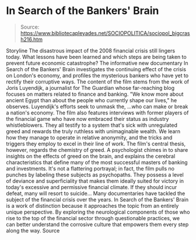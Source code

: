 # In Search of the Bankers' Brain

> Source: https://www.bibliotecapleyades.net/SOCIOPOLITICA/sociopol_bigcrash216.htm

Storyline
The disastrous impact of the 2008 financial crisis still lingers
today.
What lessons have
been learned and which steps are being taken to prevent future
economic catastrophe?
The informative new
documentary In Search of the Bankers' Brain investigates the
continuing effect of the crisis on London's economy, and
profiles the mysterious bankers who have yet to rectify their
corruptive ways.
The content of the film stems from the work of Joris
Luyendijk, a journalist for The Guardian whose far-reaching
blog focuses on matters related to finance and banking.
"We know more
about ancient Egypt than about the people who currently
shape our lives," he observes.
Luyendijk's efforts
seek to unmask the,
...who
can make or break a nation's economy.
The film also features interviews with former players of the
financial game who have now embraced their status as industry
whistleblowers.
They all testify to a
system that's sick with unregulated greed and rewards the truly
ruthless with unimaginable wealth. We learn how they manage to
operate in relative anonymity, and the tricks and triggers they
employ to excel in their line of work.
The film's central thesis, however, regards the chemistry of
greed.
A psychologist chimes
in to share insights on the effects of greed on the brain, and
explains the cerebral characteristics that define many of the
most successful masters of banking and investments.
It's not a flattering
portrayal; in fact, the film pulls no punches by labeling these
subjects
as psychopaths.
They possess a level of deviance and
superficiality that makes them ideally suited for victory in
today's excessive and permissive financial climate.
If they should incur
defeat, many will resort to suicide...
Many documentaries have tackled the subject of the financial
crisis over the years. In Search of the Bankers' Brain is a work
of distinction because it approaches the topic from an entirely
unique perspective.
By exploring the
neurological components of those who rise to the top of the
financial sector through questionable practices, we can better
understand the corrosive culture that empowers them every step
along the way.
Source
